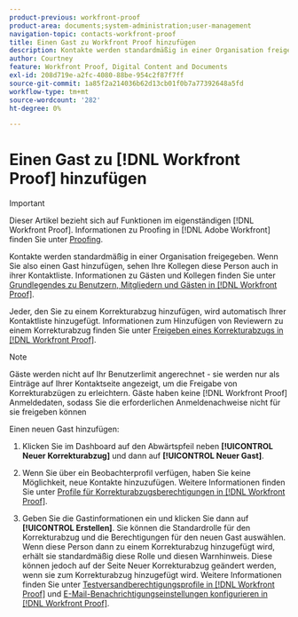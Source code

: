 ```yaml
---
product-previous: workfront-proof
product-area: documents;system-administration;user-management
navigation-topic: contacts-workfront-proof
title: Einen Gast zu Workfront Proof hinzufügen
description: Kontakte werden standardmäßig in einer Organisation freigegeben. Wenn Sie also einen Gast hinzufügen, sehen Ihre Kollegen diese Person auch in ihrer Kontaktliste. Informationen zu Gästen und Kollegen finden Sie unter Grundlegendes zu Benutzern, Mitgliedern und Gästen in Workfront Proof.
author: Courtney
feature: Workfront Proof, Digital Content and Documents
exl-id: 208d719e-a2fc-4080-88be-954c2f87f7ff
source-git-commit: 1a85f2a214036b62d13cb01f0b7a77392648a5fd
workflow-type: tm+mt
source-wordcount: '282'
ht-degree: 0%

---
```


# Einen Gast zu [!DNL Workfront Proof] hinzufügen

>[!IMPORTANT]
>
>Dieser Artikel bezieht sich auf Funktionen im eigenständigen [!DNL Workfront Proof]. Informationen zu Proofing in [!DNL Adobe Workfront] finden Sie unter [Proofing](../../../review-and-approve-work/proofing/proofing.md).

Kontakte werden standardmäßig in einer Organisation freigegeben. Wenn Sie also einen Gast hinzufügen, sehen Ihre Kollegen diese Person auch in ihrer Kontaktliste. Informationen zu Gästen und Kollegen finden Sie unter [Grundlegendes zu Benutzern, Mitgliedern und Gästen in [!DNL Workfront Proof]](../../../workfront-proof/wp-mnguserscontacts/contacts/use-members-guests.md).

Jeder, den Sie zu einem Korrekturabzug hinzufügen, wird automatisch Ihrer Kontaktliste hinzugefügt. Informationen zum Hinzufügen von Reviewern zu einem Korrekturabzug finden Sie unter [Freigeben eines Korrekturabzugs in [!DNL Workfront Proof]](../../../workfront-proof/wp-work-proofsfiles/share-proofs-and-files/share-proof.md).

>[!NOTE]
>
>Gäste werden nicht auf Ihr Benutzerlimit angerechnet - sie werden nur als Einträge auf Ihrer Kontaktseite angezeigt, um die Freigabe von Korrekturabzügen zu erleichtern. Gäste haben keine [!DNL Workfront Proof] Anmeldedaten, sodass Sie die erforderlichen Anmeldenachweise nicht für sie freigeben können

Einen neuen Gast hinzufügen:

1. Klicken Sie im Dashboard auf den Abwärtspfeil neben **[!UICONTROL Neuer Korrekturabzug]** und dann auf **[!UICONTROL Neuer Gast]**.

1. Wenn Sie über ein Beobachterprofil verfügen, haben Sie keine Möglichkeit, neue Kontakte hinzuzufügen. Weitere Informationen finden Sie unter [Profile für Korrekturabzugsberechtigungen in [!DNL Workfront Proof]](../../../workfront-proof/wp-acct-admin/account-settings/proof-perm-profiles-in-wp.md).
1. Geben Sie die Gastinformationen ein und klicken Sie dann auf **[!UICONTROL Erstellen]**. Sie können die Standardrolle für den Korrekturabzug und die Berechtigungen für den neuen Gast auswählen. Wenn diese Person dann zu einem Korrekturabzug hinzugefügt wird, erhält sie standardmäßig diese Rolle und diesen Warnhinweis. Diese können jedoch auf der Seite Neuer Korrekturabzug geändert werden, wenn sie zum Korrekturabzug hinzugefügt wird.
Weitere Informationen finden Sie unter [Testversandberechtigungsprofile in [!DNL Workfront Proof]](../../../workfront-proof/wp-acct-admin/account-settings/proof-perm-profiles-in-wp.md) und [E-Mail-Benachrichtigungseinstellungen konfigurieren in [!DNL Workfront Proof]](../../../workfront-proof/wp-emailsntfctns/email-alerts/config-email-notification-settings-wp.md).
